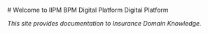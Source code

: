 <br>
# Welcome to IIPM BPM Digital Platform Digital Platform

*This site provides documentation to Insurance Domain Knowledge.* 
